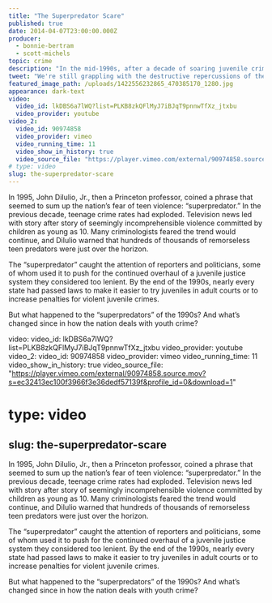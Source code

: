 ```yaml
---
title: "The Superpredator Scare"
published: true
date: 2014-04-07T23:00:00.000Z
producer:
  - bonnie-bertram
  - scott-michels
topic: crime
description: "In the mid-1990s, after a decade of soaring juvenile crime, some social scientists warned the violence would only get worse. Reality proved otherwise."
tweet: "We're still grappling with the destructive repercussions of the *superpredator* scare."
featured_image_path: /uploads/1422556232865_470385170_1280.jpg
appearance: dark-text
video:
  video_id: lkDBS6a7lWQ?list=PLKB8zkQFlMyJ7iBJqT9pnnwTfXz_jtxbu
  video_provider: youtube
video_2:
  video_id: 90974858
  video_provider: vimeo
  video_running_time: 11
  video_show_in_history: true
  video_source_file: "https://player.vimeo.com/external/90974858.source.mov?s=ec32413ec100f3966f3e36dedf57139f&profile_id=0&download=1"
# type: video
slug: the-superpredator-scare
---
```


In 1995, John DiIulio, Jr., then a Princeton professor, coined a phrase that seemed to sum up the nation’s fear of teen violence: “superpredator.” In the previous decade, teenage crime rates had exploded. Television news led with story after story of seemingly incomprehensible violence committed by children as young as 10. Many criminologists feared the trend would continue, and DiIulio warned that hundreds of thousands of remorseless teen predators were just over the horizon.

The “superpredator” caught the attention of reporters and politicians, some of whom used it to push for the continued overhaul of a juvenile justice system they considered too lenient. By the end of the 1990s, nearly every state had passed laws to make it easier to try juveniles in adult courts or to increase penalties for violent juvenile crimes.

But what happened to the “superpredators” of the 1990s? And what’s changed since in how the nation deals with youth crime?

video:
  video_id: lkDBS6a7lWQ?list=PLKB8zkQFlMyJ7iBJqT9pnnwTfXz_jtxbu
  video_provider: youtube
video_2:
  video_id: 90974858
  video_provider: vimeo
  video_running_time: 11
  video_show_in_history: true
  video_source_file: "https://player.vimeo.com/external/90974858.source.mov?s=ec32413ec100f3966f3e36dedf57139f&profile_id=0&download=1"
# type: video
slug: the-superpredator-scare
---

In 1995, John DiIulio, Jr., then a Princeton professor, coined a phrase that seemed to sum up the nation’s fear of teen violence: “superpredator.” In the previous decade, teenage crime rates had exploded. Television news led with story after story of seemingly incomprehensible violence committed by children as young as 10. Many criminologists feared the trend would continue, and DiIulio warned that hundreds of thousands of remorseless teen predators were just over the horizon.

The “superpredator” caught the attention of reporters and politicians, some of whom used it to push for the continued overhaul of a juvenile justice system they considered too lenient. By the end of the 1990s, nearly every state had passed laws to make it easier to try juveniles in adult courts or to increase penalties for violent juvenile crimes.

But what happened to the “superpredators” of the 1990s? And what’s changed since in how the nation deals with youth crime?

